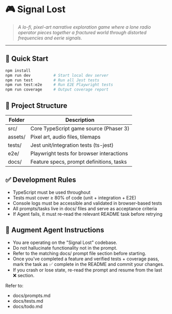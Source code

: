 # 🎮 Signal Lost

> *A lo-fi, pixel-art narrative exploration game where a lone radio operator pieces together a fractured world through distorted frequencies and eerie signals.*

---

## 🚀 Quick Start

```bash
npm install
npm run dev          # Start local dev server
npm run test         # Run all Jest tests
npm run test:e2e     # Run E2E Playwright tests
npm run coverage     # Output coverage report
```

## 📂 Project Structure

| Folder | Description |
| ------ | ----------- |
| src/ | Core TypeScript game source (Phaser 3) |
| assets/ | Pixel art, audio files, tilemaps |
| tests/ | Jest unit/integration tests (ts-jest) |
| e2e/ | Playwright tests for browser interactions |
| docs/ | Feature specs, prompt definitions, tasks |

## ✅ Development Rules

- TypeScript must be used throughout
- Tests must cover ≥ 80% of code (unit + integration + E2E)
- Console logs must be accessible and validated in browser-based tests
- All prompts/tasks live in docs/ files and serve as acceptance criteria
- If Agent fails, it must re-read the relevant README task before retrying

## 🧠 Augment Agent Instructions

- You are operating on the "Signal Lost" codebase.
- Do not hallucinate functionality not in the prompt.
- Refer to the matching docs/ prompt file section before starting.
- Once you've completed a feature and verified tests + coverage pass, mark the task as ✅ complete in the README and commit your changes.
- If you crash or lose state, re-read the prompt and resume from the last ❌ section.

Refer to:
- docs/prompts.md
- docs/tests.md
- docs/todo.md
